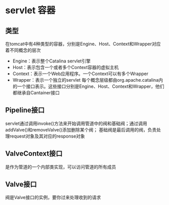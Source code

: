 # servlet 容器
## 类型
在tomcat中有4种类型的容器，分别是Engine、Host、Context和Wrapper对应着不同概念的层次
- Engine：表示整个Catalina servlet引擎
- Host：表示包含一个或者多个Context容器的虚拟主机
- Context：表示一个Web应用程序。一个Context可以有多个Wrapper
- Wrapper：表示一个独立的servlet
每个概念层级都由org.apache.catalina内的一个接口表示。这些接口分别是Engine、Host、Context和Wrapper，他们都继承自Cantainer接口

## Pipeline接口
servlet通过调用invoke()方法来开始调用管道中的阀和基础阀；通过调用addValve()和removeValve()添加删除某个阀；
基础阀是最后调用的阀，负责处理request对象及其对应的response对象

## ValveContext接口
是作为管道的一个内部类实现，可以访问管道的所有成员

## Valve接口
阀是Valve接口的实例，要你过来处理收到的请求